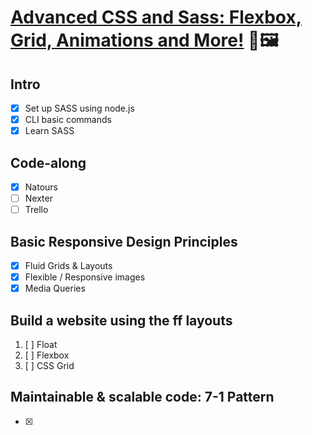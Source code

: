# [Advanced CSS and Sass: Flexbox, Grid, Animations and More!](https://bit.ly/advanced-CSS-SASS) 🎨🖼

<!-- 👨‍💻 body -->

## Intro

- [x] Set up SASS using node.js
- [x] CLI basic commands
- [x] Learn SASS

## Code-along

- [x] Natours
- [ ] Nexter
- [ ] Trello

## Basic Responsive Design Principles

- [x] Fluid Grids & Layouts
- [x] Flexible / Responsive images
- [x] Media Queries

## Build a website using the ff layouts

1. [ ] Float
2. [ ] Flexbox
3. [ ] CSS Grid

## Maintainable & scalable code: 7-1 Pattern

- [x] 

<!-- 🦶 Footer  -->
<!-- created using: https://markdownlivepreview.com/ -->
